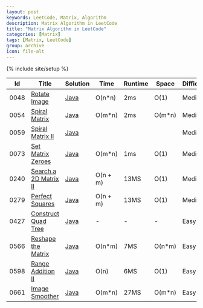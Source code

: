 ```yaml
---
layout: post
keywords: LeetCode, Matrix, Algorithm
description: Matrix Algorithm in LeetCode
title: "Matrix Algorithm in LeetCode"
categories: [Matrix]
tags: [Matrix, LeetCode]
group: archive
icon: file-alt
---
```

{% include site/setup %}

|Id  | Title  | Solution   | Time | Runtime |  Space | Difficulty  | Catagory|
 ------------ | ------------ | ------------ | ------------ | ------------ | ------------ | ------------ | ------------
|0048|[Rotate Image](https://leetcode.com/problems/rotate-image) | [Java](https://e.srl/leetcode-48/)  | O(n\*n) |2ms| O(1)  |  Medium |Matrix|
|0054|[Spiral Matrix](https://leetcode.com/problems/spiral-matrix/) | [Java](https://e.srl/leetcode-54/)  | O(m\*n) |2ms| O(m\*n)  |  Medium |Matrix|
|0059|[Spiral Matrix II](https://leetcode.com/problems/spiral-matrix-ii) | [Java](https://e.srl/leetcode-59/)  ||||  Medium |Matrix|
|0073|[Set Matrix Zeroes](https://leetcode.com/problems/set-matrix-zeroes/) | [Java](https://e.srl/leetcode-73/)  | O(m\*n) |1ms| O(1)  |  Medium |Matrix|
|0240|[Search a 2D Matrix II](https://leetcode.com/problems/search-a-2d-matrix-ii) | [Java](https://e.srl/leetcode-240/)  | O(n + m) |13MS| O(1)  |  Medium |Matrix|
|0279|[Perfect Squares](https://leetcode.com/problems/perfect-squares) | [Java](https://e.srl/leetcode-279/)  | O(n + m) |13MS| O(1)  |  Medium |Matrix|
|0427|[Construct Quad Tree](https://leetcode.com/problems/construct-quad-tree/) | [Java](https://e.srl/leetcode-427/)  |-|-|-|  Easy |Matrix|
|0566|[Reshape the Matrix](https://leetcode.com/problems/reshape-the-matrix)| [Java](https://e.srl/leetcode-566/)  | O(n\*m) |7MS| O(n\*m)  |  Easy |Martix|
|0598|[Range Addition II](https://leetcode.com/problems/range-addition-ii) | [Java](https://e.srl/leetcode-598/)  | O(n) |6MS| O(1)  |  Easy |Matrix|
|0661|[Image Smoother](https://leetcode.com/problems/image-smoother) | [Java](https://e.srl/leetcode-661/)  | O(m\*n) |27MS| O(m\*n)  |  Easy |Matrix|





